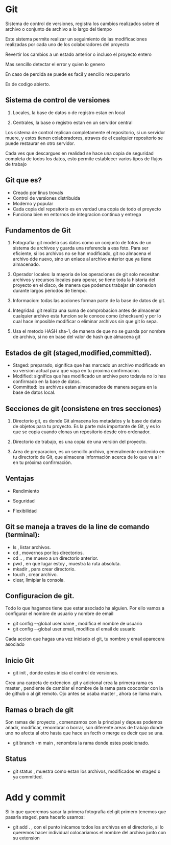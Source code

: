 # Git

  Sistema de control de versiones, registra los cambios realizados sobre el archivo o conjunto de archivo a lo largo del tiempo

  Este sistema permite realizar un seguimiento de las modificaciones realizadas por cada uno de los colaboradores del proyecto

  Revertir los cambios a un estado anterior o incluso el proyecto entero

  Mas sencillo detectar el error y quien lo genero

  En caso de perdida se puede es facil y sencillo recuperarlo

  Es de codigo abierto.

## Sistema de control de versiones

  1. Locales, la base de datos o de registro estan en local

  2. Centrales, la base o registro estan en un servidor central
  
  Los sistema de control replican completamente el repositorio, si un servidor muere, y estos tienen colaboradores, atraves de el cualquier repositorio se puede restaurar en otro servidor.

  Cada ves que descargues en realidad se hace una copia de seguridad completa de todos los datos, esto permite establecer varios tipos de flujos de trabajo 

## Git que es?

  - Creado por linus trovals
  - Control de versiones distribuida
  - Moderno y popular
  - Cada copia del repositorio es en verdad una copia de todo el proyecto
  - Funciona bien en entornos de integracion continua y entrega

## Fundamentos de Git

  1. Fotografia: git modela sus datos como un conjunto de fotos de un sistema de archivos y guarda una referencia a esa foto. Para ser eficiente, si los archivos no se han modificado, git no almacena el archivo dde nuevo, sino un enlace al archivo anterior que ya tiene almacenado.

  2. Operador locales: la mayoria de los operaciones de git solo necesitan archivos y recursos locales para operar, se tiene toda la historia del proyecto en el disco, de manera que podemos trabajar sin conexion durante largos periodos de tiempo.

  3. Informacion: todas las acciones forman parte de la base de datos de git.

  4. Integridad: git realiza una suma de comprobacion antes de almacenar cualquier archivo esta funcion se le conoce como (checksum) y por lo cual hace imposible modificar o eliminar archivos sin que git lo sepa.
  
  5. Usa el metodo HASH sha-1, de manera de que no se guarda por nombre de archivo, si no en base del valor de hash que almacena git

## Estados de git (staged,modified,committed).

  - Staged: preparado, significa que has marcado un archivo modificado en su version actual para que vaya en tu proxima confirmacion.
  - Modified: significa que has modificado un archivo pero todavia no lo has confirmado en la base de datos.
  - Committed: los archivos estan almacenados de manera segura en la base de datos local.

## Secciones de git (consistene en tres secciones)

  1. Directorio git, es donde Git almacena los metadatos y la base de datos de objetos para tu proyecto. Es la parte más importante de Git, y es lo que se copia cuando clonas un repositorio desde otro ordenador.

  2. Directorio de trabajo, es una copia de una versión del proyecto.

  3. Area de preparacion, es un sencillo archivo, generalmente contenido en tu directorio de Git, que almacena información acerca de lo que va a ir en tu próxima confirmación.

## Ventajas

  - Rendimiento

  - Seguridad
  
  - Flexibilidad

## Git se maneja a traves de la line de comando (terminal):
  - ls , listar archivos.
  - cd , movernos por los directorios.
  - cd .. , me muevo a un directorio anterior.
  - pwd , en que lugar estoy , muestra la ruta absoluta.
  - mkadir , para crear directorio.
  - touch , crear archivo.
  - clear, limipiar la consola.

## Configuracion de git.

  Todo lo que hagamos tiene que estar asociado ha alguien. Por ello vamos a configurar el nombre de usuario y nombre de email

  - git config --global user.name , modifica el nombre de usuario
  - git config --global user.email, modifica el email de usuario

  Cada accion que hagas una vez iniciado el git, tu nombre y email aparecera asociado

## Inicio Git
  - git init , donde estes inicia el control de versiones.

  Crea una carpeta de extencion .git y adicional crea la primera rama es master , pendiente de cambiar el nombre de la rama para coocordar con la de github o al git remoto. Ojo antes se usaba master , ahora se llama main.

## Ramas o brach de git

  Son ramas del proyecto , comenzamos con la principal y depues podemos añadir, modificar, renombrar o borrar, son diferente areas de trabajo donde uno no afecta al otro hasta que hace un fecth o merge es decir que se una.

- git branch -m main , renombra la rama donde estes posicionado.

## Status

  - git status , muestra como estan los archivos, modificados en staged o ya committed.

# Add y commit
  Si lo que queeremos sacar la primera fotografia del git primero tenemos que pasarla staged, para hacerlo usamos:

  - git add . , con el punto inicamos todos los archivos en el directorio, si lo queremos hacer individual colocariamos el nombre del archivo junto con su extension


